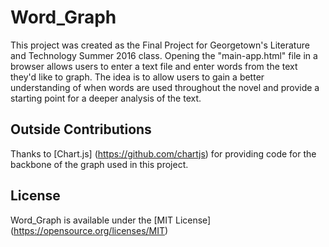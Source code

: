 # Word_Graph

This project was created as the Final Project for Georgetown's Literature and Technology Summer 2016 class. 
Opening the "main-app.html" file in a browser allows users to enter a text file and enter words from the text they'd like to graph. 
The idea is to allow users to gain a better understanding of when words are used throughout the novel and provide a starting point for a deeper analysis of the text.

## Outside Contributions

Thanks to [Chart.js] (https://github.com/chartjs) for providing code for the backbone of the graph used in this project.

## License

Word_Graph is available under the [MIT License] (https://opensource.org/licenses/MIT)

